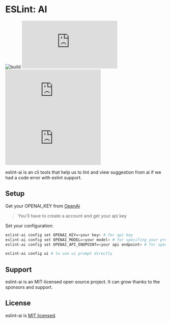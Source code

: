 # ESLint: AI

![build](https://github.com/iamando/ailint.js/workflows/build/badge.svg)
![license](https://img.shields.io/github/license/iamando/ailint.js?color=success)
![npm](https://img.shields.io/npm/v/ailint.js)
![release](https://img.shields.io/github/release-date/iamando/ailint.js)

eslint-ai is an cli tools that help us to lint and view suggestion from ai if we had a code error with eslint support.

## Setup

Get your OPENAI_KEY from [OpenAi](https://platform.openai.com/account/api-keys)

> You'll have to create a account and get your api key

Set your configuration:

```bash
eslint-ai config set OPENAI_KEY=<your key> # for api key
eslint-ai config set OPENAI_MODEL=<your model> # for specifing your prefered model
eslint-ai config set OPENAI_API_ENDPOINT=<your api endpoint> # for specifing your api endpoint

eslint-ai config ui # to use ui prompt directly
```

## Support

eslint-ai is an MIT-licensed open source project. It can grow thanks to the sponsors and support.

## License

eslint-ai is [MIT licensed](LICENSE).
